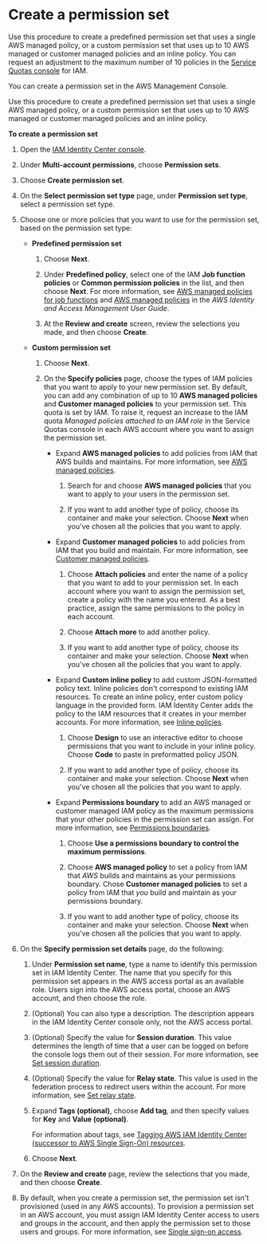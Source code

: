 # Create a permission set<a name="howtocreatepermissionset"></a>

Use this procedure to create a predefined permission set that uses a single AWS managed policy, or a custom permission set that uses up to 10 AWS managed or customer managed policies and an inline policy\. You can request an adjustment to the maximum number of 10 policies in the [Service Quotas console](https://console.aws.amazon.com/servicequotas) for IAM\.

You can create a permission set in the AWS Management Console\.

Use this procedure to create a predefined permission set that uses a single AWS managed policy, or a custom permission set that uses up to 10 AWS managed or customer managed policies and an inline policy\.

**To create a permission set**

1. Open the [IAM Identity Center console](https://console.aws.amazon.com/singlesignon)\.

1. Under **Multi\-account permissions**, choose **Permission sets**\.

1. Choose **Create permission set**\.

1. On the **Select permission set type** page, under **Permission set type**, select a permission set type\.

1. Choose one or more policies that you want to use for the permission set, based on the permission set type:
   + **Predefined permission set**

     1. Choose **Next**\.

     1. Under **Predefined policy**, select one of the IAM **Job function policies** or **Common permission policies** in the list, and then choose **Next**\. For more information, see [AWS managed policies for job functions](http://docs.aws.amazon.com/IAM/latest/UserGuide/access_policies_job-functions.html) and [AWS managed policies](https://docs.aws.amazon.com/IAM/latest/UserGuide/access_policies_managed-vs-inline.html#aws-managed-policies) in the *AWS Identity and Access Management User Guide*\.

     1. At the **Review and create** screen, review the selections you made, and then choose **Create**\.
   + **Custom permission set**

     1. Choose **Next**\.

     1. On the **Specify policies** page, choose the types of IAM policies that you want to apply to your new permission set\. By default, you can add any combination of up to 10 **AWS managed policies** and **Customer managed policies** to your permission set\. This quota is set by IAM\. To raise it, request an increase to the IAM quota *Managed policies attached to an IAM role* in the Service Quotas console in each AWS account where you want to assign the permission set\.
        + Expand **AWS managed policies** to add policies from IAM that AWS builds and maintains\. For more information, see [AWS managed policies](permissionsetcustom.md#permissionsetsampconcept)\.

          1. Search for and choose **AWS managed policies** that you want to apply to your users in the permission set\.

          1. If you want to add another type of policy, choose its container and make your selection\. Choose **Next** when you've chosen all the policies that you want to apply\.
        + Expand **Customer managed policies** to add policies from IAM that you build and maintain\. For more information, see [Customer managed policies](permissionsetcustom.md#permissionsetscmpconcept)\.

          1. Choose **Attach policies** and enter the name of a policy that you want to add to your permission set\. In each account where you want to assign the permission set, create a policy with the name you entered\. As a best practice, assign the same permissions to the policy in each account\.

          1. Choose **Attach more** to add another policy\.

          1. If you want to add another type of policy, choose its container and make your selection\. Choose **Next** when you've chosen all the policies that you want to apply\.
        + Expand **Custom inline policy** to add custom JSON\-formatted policy text\. Inline policies don't correspond to existing IAM resources\. To create an inline policy, enter custom policy language in the provided form\. IAM Identity Center adds the policy to the IAM resources that it creates in your member accounts\. For more information, see [Inline policies](permissionsetcustom.md#permissionsetsinlineconcept)\.

          1. Choose **Design** to use an interactive editor to choose permissions that you want to include in your inline policy\. Choose **Code** to paste in preformatted policy JSON\.

          1. If you want to add another type of policy, choose its container and make your selection\. Choose **Next** when you've chosen all the policies that you want to apply\.
        + Expand **Permissions boundary** to add an AWS managed or customer managed IAM policy as the maximum permissions that your other policies in the permission set can assign\. For more information, see [Permissions boundaries](permissionsetcustom.md#permissionsetsboundaryconcept)\.

          1. Choose **Use a permissions boundary to control the maximum permissions**\.

          1. Choose **AWS managed policy** to set a policy from IAM that *AWS* builds and maintains as your permissions boundary\. Chose **Customer managed policies** to set a policy from IAM that *you* build and maintain as your permissions boundary\.

          1. If you want to add another type of policy, choose its container and make your selection\. Choose **Next** when you've chosen all the policies that you want to apply\.

1. On the **Specify permission set details** page, do the following:

   1. Under **Permission set name**, type a name to identify this permission set in IAM Identity Center\. The name that you specify for this permission set appears in the AWS access portal as an available role\. Users sign into the AWS access portal, choose an AWS account, and then choose the role\. 

   1. \(Optional\) You can also type a description\. The description appears in the IAM Identity Center console only, not the AWS access portal\.

   1. \(Optional\) Specify the value for **Session duration**\. This value determines the length of time that a user can be logged on before the console logs them out of their session\. For more information, see [Set session duration](howtosessionduration.md)\.

   1. \(Optional\) Specify the value for **Relay state**\. This value is used in the federation process to redirect users within the account\. For more information, see [Set relay state](howtopermrelaystate.md)\.

   1. Expand **Tags \(optional\)**, choose **Add tag**, and then specify values for **Key** and **Value \(optional\)**\. 

      For information about tags, see [Tagging AWS IAM Identity Center \(successor to AWS Single Sign\-On\) resources](tagging.md)\.

   1. Choose **Next**\.

1. On the **Review and create** page, review the selections that you made, and then choose **Create**\.

1. By default, when you create a permission set, the permission set isn't provisioned \(used in any AWS accounts\)\. To provision a permission set in an AWS account, you must assign IAM Identity Center access to users and groups in the account, and then apply the permission set to those users and groups\. For more information, see [Single sign\-on access](useraccess.md)\.
